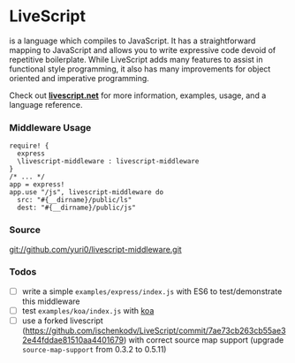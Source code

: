 # LiveScript
is a language which compiles to JavaScript. It has a straightforward mapping to JavaScript and allows you to write expressive code devoid of repetitive boilerplate. While LiveScript adds many features to assist in functional style programming, it also has many improvements for object oriented and imperative programming.

Check out **[livescript.net](http://livescript.net)** for more information, examples, usage, and a language reference.

### Middleware Usage
    require! {
      express
      \livescript-middleware : livescript-middleware
    }
    /* ... */
    app = express!
    app.use "/js", livescript-middleware do
      src: "#{__dirname}/public/ls"
      dest: "#{__dirname}/public/js"

### Source
[git://github.com/yuri0/livescript-middleware.git](git://github.com/yuri0/livescript-middleware.git)


### Todos

- [ ] write a simple `examples/express/index.js` with ES6 to test/demonstrate this middleware
- [ ] test `examples/koa/index.js` with [koa](https://github.com/koajs/koa)
- [ ] use a forked livescript (https://github.com/ischenkodv/LiveScript/commit/7ae73cb263cb55ae32e44fddae81510aa4401679) with correct source map support (upgrade `source-map-support` from 0.3.2 to 0.5.11)
